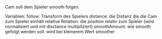 Cam soll dem Spieler smooth folgen.

Variablen:
follow: Transform des Spielers
distance: die Distanz die die Cam zum Spieler einhält
relative Rotation: die position relativ zum Spieler (wird normalisiert und mit disctance multipliziert)
smoothAmount: wie smooth gefolgt werden soll. wird bei kleinerem Wert smoother
